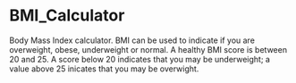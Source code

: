 # BMI_Calculator

Body Mass Index calculator. BMI can be used to indicate if you are overweight, obese, underweight or normal.
A healthy BMI score is between 20 and 25. A score below 20 indicates that you may be underweight; a value above 25 inicates that you may be overwight.
